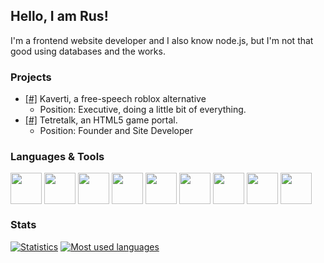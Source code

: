 ## Hello, I am Rus!

I'm a frontend website developer and I also know node.js, but I'm not that good using databases and the works.

### Projects
- [[#]](https://kaverti.com) Kaverti, a free-speech roblox alternative
   - Position: Executive, doing a little bit of everything.
- [[#]](https://tetretalk.com) Tetretalk, an HTML5 game portal.
   - Position: Founder and Site Developer

### Languages & Tools

<a><img align="center" height="50" src="https://seeklogo.com/images/J/javascript-js-logo-2949701702-seeklogo.com.png"></a>
<a><img align="center" height="50" src="https://upload.wikimedia.org/wikipedia/commons/thumb/6/61/HTML5_logo_and_wordmark.svg/120px-HTML5_logo_and_wordmark.svg.png"></a>
<a><img align="center" height="50" src="https://upload.wikimedia.org/wikipedia/commons/thumb/d/d5/CSS3_logo_and_wordmark.svg/1200px-CSS3_logo_and_wordmark.svg.png"></a>
<a><img align="center" height="50" src="https://seeklogo.com/images/V/vuejs-logo-17D586B587-seeklogo.com.png"></a>
<a><img align="center" height="50" src="https://seeklogo.com/images/V/vuetify-logo-3BCF73C928-seeklogo.com.png"></a>
<a><img align="center" height="50" src="https://seeklogo.com/images/N/nodejs-logo-FBE122E377-seeklogo.com.png"></a> 
<a><img align="center" height="50" src="https://upload.wikimedia.org/wikipedia/commons/6/64/Expressjs.png"></a> 
<a><img align="center" height="50" src="https://cdn.glitch.com/project-avatar/6af25185-21ca-409e-856b-85e42493af1b.png?2018-08-15T15:12:02.909Z"></a> 
<a><img align="center" height="50" src="https://res-3.cloudinary.com/crunchbase-production/image/upload/c_lpad,h_256,w_256,f_auto,q_auto:eco/v1478792253/gnlwek2zwhq369yryrzv.jpg"></a> 

### Stats
[![Statistics](https://github-readme-stats.vercel.app/api?username=UntrustableRus)](https://github.com/anuraghazra/github-readme-stats)
[![Most used languages](https://github-readme-stats.vercel.app/api/top-langs/?username=UntrustableRus&layout=compact)](https://github.com/anuraghazra/github-readme-stats)
